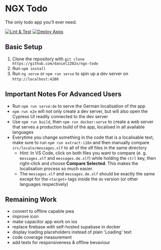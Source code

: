 # NGX Todo

The only todo app you'll ever need.

[![Lint & Test](https://github.com/daniel2202x/ngx-todo/actions/workflows/build-checks.yml/badge.svg)](https://github.com/daniel2202x/ngx-todo/actions/workflows/build-checks.yml)
[![Deploy Apps](https://github.com/daniel2202x/ngx-todo/actions/workflows/deploy-release.yml/badge.svg)](https://github.com/daniel2202x/ngx-todo/actions/workflows/deploy-release.yml)

## Basic Setup
1. Clone the repository with `git clone https://github.com/daniel2202x/ngx-todo`
2. Run `npm install`
3. Run `ng serve` or `npm run serve` to spin up a dev server on `http://localhost:4200`

## Important Notes For Advanced Users
- Run `npm run serve:de` to serve the German localisation of the app
- `npm run e2e` will not only create a dev server, but will also open the Cypress UI readily connected to the dev server
- Use `npm run build`, then `npm run docker:serve` to create a web server that serves a production build of the app, localised in all available languages
- Everytime you change something in the code that is a localisable text, make sure to run `npm run extract-i18n` and then manually compare `src/locale/messages.xlf` to all of the xlf files in the same directory
  - _Hint:_ In VS Code, click on both files you want to compare (e. g. `messages.xlf` and `messages.de.xlf`) while holding the `ctrl` key, then right-click and choose **Compare Selected**. This makes the localisation process so much easier.
  - The `messages.xlf` and `messages.de.xlf` should be exactly the same except for the `<target>` tags inside the `de` version (or other languages respectively)

## Remaining Work
- convert to offline capable pwa
- improve icon
- make capacitor app work on ios
- replace firebase with self-hosted supabase in docker
- display loading placeholders instead of plain 'Loading' text
- code coverage measurement
- add tests for responsiveness & offline bevaviour